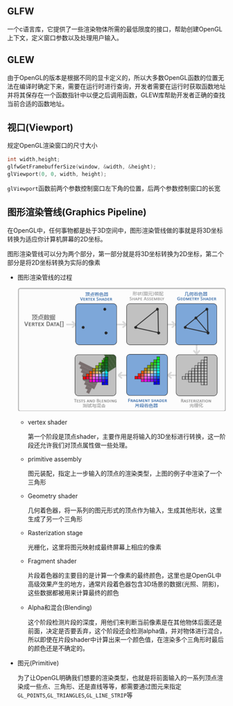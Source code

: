## GLFW      

一个c语言库，它提供了一些渲染物体所需的最低限度的接口，帮助创建OpenGL上下文，定义窗口参数以及处理用户输入。          

## GLEW      

由于OpenGL的版本是根据不同的显卡定义的，所以大多数OpenGL函数的位置无法在编译时确定下来，需要在运行时进行查询，开发者需要在运行时获取函数地址并将其保存在一个函数指针中以便之后调用函数，GLEW库帮助开发者正确的查找当前合适的函数地址。            

## 视口(Viewport)       

规定OpenGL渲染窗口的尺寸大小     

```c++
int width,height;
glfwGetFramebufferSize(window, &width, &height);
glViewport(0, 0, width, height);   
```   

`glViewport`函数前两个参数控制窗口左下角的位置，后两个参数控制窗口的长宽        


## 图形渲染管线(Graphics Pipeline)      

在OpenGL中，任何事物都是处于3D空间中，图形渲染管线做的事就是将3D坐标转换为适应你计算机屏幕的2D坐标。        

图形渲染管线可以分为两个部分，第一部分就是将3D坐标转换为2D坐标，第二个部分是将2D坐标转换为实际的像素              


* 图形渲染管线的过程        

    ![graphics pipeline](../image/graphicspipeline.png)         

    * vertex shader          

        第一个阶段是顶点shader，主要作用是将输入的3D坐标进行转换，这一阶段还允许我们对顶点属性做一些处理。       

    * primitive assembly        

        图元装配，指定上一步输入的顶点的渲染类型，上图的例子中渲染了一个三角形     

    * Geometry shader     

        几何着色器，将一系列的图元形式的顶点作为输入，生成其他形状，这里生成了另一个三角形       

    * Rasterization stage     

        光栅化，这里将图元映射成最终屏幕上相应的像素         

    * Fragment shader     

        片段着色器的主要目的是计算一个像素的最终颜色，这里也是OpenGL中高级效果产生的地方，通常片段着色器包含3D场景的数据(光照、阴影)，这些数据都被用来计算最终的颜色      

    * Alpha和混合(Blending)       

        这个阶段检测片段的深度，用他们来判断当前像素是在其他物体后面还是前面，决定是否要丢弃，这个阶段还会检测alpha值，并对物体进行混合，所以即使在片段shader中计算出来一个颜色值，在渲染多个三角形时最后的颜色还是不确定的。                           


        








* 图元(Primitive)       

    为了让OpenGL明确我们想要的渲染类型，也就是将前面输入的一系列顶点渲染成一些点、三角形、还是直线等等，都需要通过图元来指定       
    `GL_POINTS`,`GL_TRIANGLES`,`GL_LINE_STRIP`等        




